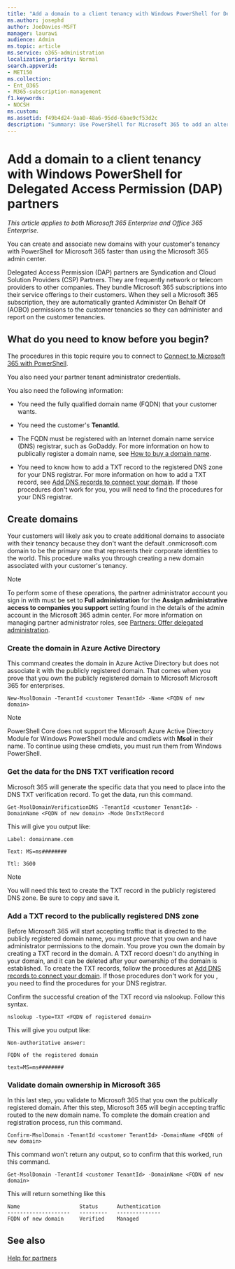 ```yaml
---
title: "Add a domain to a client tenancy with Windows PowerShell for Delegated Access Permission (DAP) partners"
ms.author: josephd
author: JoeDavies-MSFT
manager: laurawi
audience: Admin
ms.topic: article
ms.service: o365-administration
localization_priority: Normal
search.appverid: 
- MET150
ms.collection: 
- Ent_O365
- M365-subscription-management
f1.keywords:
- NOCSH
ms.custom: 
ms.assetid: f49b4d24-9aa0-48a6-95dd-6bae9cf53d2c
description: "Summary: Use PowerShell for Microsoft 365 to add an alternate domain name to an existing customer tenant."
---
```


# Add a domain to a client tenancy with Windows PowerShell for Delegated Access Permission (DAP) partners

*This article applies to both Microsoft 365 Enterprise and Office 365 Enterprise.*

You can create and associate new domains with your customer's tenancy with PowerShell for Microsoft 365 faster than using the Microsoft 365 admin center.
  
Delegated Access Permission (DAP) partners are Syndication and Cloud Solution Providers (CSP) Partners. They are frequently network or telecom providers to other companies. They bundle Microsoft 365 subscriptions into their service offerings to their customers. When they sell a Microsoft 365 subscription, they are automatically granted Administer On Behalf Of (AOBO) permissions to the customer tenancies so they can administer and report on the customer tenancies.
## What do you need to know before you begin?

The procedures in this topic require you to connect to [Connect to Microsoft 365 with PowerShell](connect-to-office-365-powershell.md).
  
You also need your partner tenant administrator credentials.
  
You also need the following information:
  
- You need the fully qualified domain name (FQDN) that your customer wants.
    
- You need the customer's **TenantId**.
    
- The FQDN must be registered with an Internet domain name service (DNS) registrar, such as GoDaddy. For more information on how to publically register a domain name, see [How to buy a domain name](https://go.microsoft.com/fwlink/p/?LinkId=532541).
    
- You need to know how to add a TXT record to the registered DNS zone for your DNS registrar. For more information on how to add a TXT record, see [Add DNS records to connect your domain](https://go.microsoft.com/fwlink/p/?LinkId=532542). If those procedures don't work for you, you will need to find the procedures for your DNS registrar.
    
## Create domains

 Your customers will likely ask you to create additional domains to associate with their tenancy because they don't want the default <domain>.onmicrosoft.com domain to be the primary one that represents their corporate identities to the world. This procedure walks you through creating a new domain associated with your customer's tenancy.
  
> [!NOTE]
> To perform some of these operations, the partner administrator account you sign in with must be set to **Full administration** for the **Assign administrative access to companies you support** setting found in the details of the admin account in the Microsoft 365 admin center. For more information on managing partner administrator roles, see [Partners: Offer delegated administration](https://go.microsoft.com/fwlink/p/?LinkId=532435). 
  
### Create the domain in Azure Active Directory

This command creates the domain in Azure Active Directory but does not associate it with the publicly registered domain. That comes when you prove that you own the publicly registered domain to Microsoft Microsoft 365 for enterprises.
  
```
New-MsolDomain -TenantId <customer TenantId> -Name <FQDN of new domain>
```

>[!Note]
>PowerShell Core does not support the Microsoft Azure Active Directory Module for Windows PowerShell module and cmdlets with **Msol** in their name. To continue using these cmdlets, you must run them from Windows PowerShell.
>

### Get the data for the DNS TXT verification record

 Microsoft 365 will generate the specific data that you need to place into the DNS TXT verification record. To get the data, run this command.
  
```
Get-MsolDomainVerificationDNS -TenantId <customer TenantId> -DomainName <FQDN of new domain> -Mode DnsTxtRecord
```

This will give you output like:
  
 `Label: domainname.com`
  
 `Text: MS=ms########`
  
 `Ttl: 3600`
  
> [!NOTE]
> You will need this text to create the TXT record in the publicly registered DNS zone. Be sure to copy and save it. 
  
### Add a TXT record to the publically registered DNS zone

Before Microsoft 365 will start accepting traffic that is directed to the publicly registered domain name, you must prove that you own and have administrator permissions to the domain. You prove you own the domain by creating a TXT record in the domain. A TXT record doesn't do anything in your domain, and it can be deleted after your ownership of the domain is established. To create the TXT records, follow the procedures at [Add DNS records to connect your domain](https://go.microsoft.com/fwlink/p/?LinkId=532542). If those procedures don't work for you , you need to find the procedures for your DNS registrar.
  
Confirm the successful creation of the TXT record via nslookup. Follow this syntax.
  
```
nslookup -type=TXT <FQDN of registered domain>
```

This will give you output like:
  
 `Non-authoritative answer:`
  
 `FQDN of the registered domain`
  
 `text=MS=ms########`
  
### Validate domain ownership in Microsoft 365

In this last step, you validate to Microsoft 365 that you own the publically registered domain. After this step, Microsoft 365 will begin accepting traffic routed to the new domain name. To complete the domain creation and registration process, run this command. 
  
```
Confirm-MsolDomain -TenantId <customer TenantId> -DomainName <FQDN of new domain>
```

This command won't return any output, so to confirm that this worked, run this command.
  
```
Get-MsolDomain -TenantId <customer TenantId> -DomainName <FQDN of new domain>
```

This will return something like this

```
Name                   Status      Authentication
--------------------   ---------   --------------
FQDN of new domain     Verified    Managed
```

   
## See also

#### 

[Help for partners](https://go.microsoft.com/fwlink/p/?LinkID=533477)

